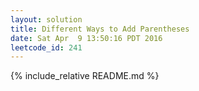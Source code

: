 ```yaml
---
layout: solution
title: Different Ways to Add Parentheses
date: Sat Apr  9 13:50:16 PDT 2016
leetcode_id: 241
---
```

{% include_relative README.md %}
